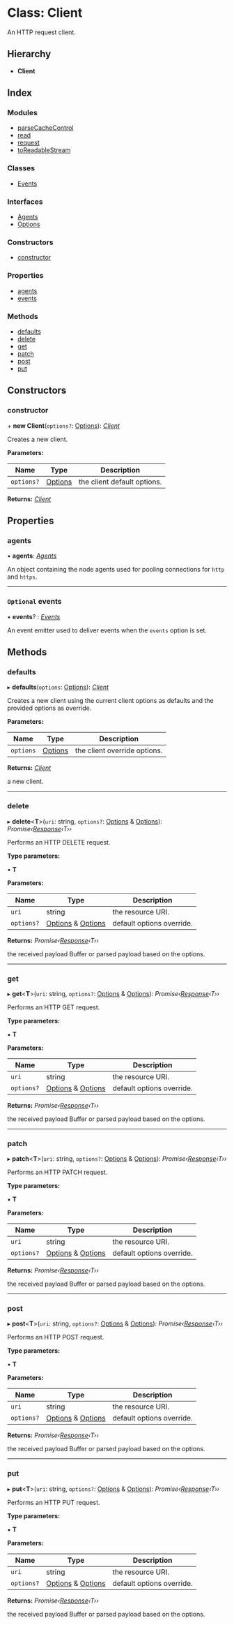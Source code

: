 
# Class: Client

An HTTP request client.

## Hierarchy

* **Client**

## Index

### Modules

* [parseCacheControl](../modules/client.parsecachecontrol.md)
* [read](../modules/client.read.md)
* [request](../modules/client.request.md)
* [toReadableStream](../modules/client.toreadablestream.md)

### Classes

* [Events](client.events.md)

### Interfaces

* [Agents](../interfaces/client.agents.md)
* [Options](../interfaces/client.options.md)

### Constructors

* [constructor](client.md#constructor)

### Properties

* [agents](client.md#agents)
* [events](client.md#optional-events)

### Methods

* [defaults](client.md#defaults)
* [delete](client.md#delete)
* [get](client.md#get)
* [patch](client.md#patch)
* [post](client.md#post)
* [put](client.md#put)

## Constructors

###  constructor

\+ **new Client**(`options?`: [Options](../interfaces/client.options.md)): *[Client](client.md)*

Creates a new client.

**Parameters:**

Name | Type | Description |
------ | ------ | ------ |
`options?` | [Options](../interfaces/client.options.md) | the client default options.  |

**Returns:** *[Client](client.md)*

## Properties

###  agents

• **agents**: *[Agents](../interfaces/client.agents.md)*

An object containing the node agents used for pooling connections for `http` and `https`.

___

### `Optional` events

• **events**? : *[Events](client.events.md)*

An event emitter used to deliver events when the `events` option is set.

## Methods

###  defaults

▸ **defaults**(`options`: [Options](../interfaces/client.options.md)): *[Client](client.md)*

Creates a new client using the current client options as defaults and the provided options as override.

**Parameters:**

Name | Type | Description |
------ | ------ | ------ |
`options` | [Options](../interfaces/client.options.md) | the client override options.  |

**Returns:** *[Client](client.md)*

a new client.

___

###  delete

▸ **delete**<**T**>(`uri`: string, `options?`: [Options](../interfaces/client.request.options.md) & [Options](../interfaces/client.read.options.md)): *Promise‹[Response](../interfaces/client.request.response.md)‹T››*

Performs an HTTP DELETE request.

**Type parameters:**

▪ **T**

**Parameters:**

Name | Type | Description |
------ | ------ | ------ |
`uri` | string | the resource URI. |
`options?` | [Options](../interfaces/client.request.options.md) & [Options](../interfaces/client.read.options.md) | default options override.  |

**Returns:** *Promise‹[Response](../interfaces/client.request.response.md)‹T››*

the received payload Buffer or parsed payload based on the options.

___

###  get

▸ **get**<**T**>(`uri`: string, `options?`: [Options](../interfaces/client.request.options.md) & [Options](../interfaces/client.read.options.md)): *Promise‹[Response](../interfaces/client.request.response.md)‹T››*

Performs an HTTP GET request.

**Type parameters:**

▪ **T**

**Parameters:**

Name | Type | Description |
------ | ------ | ------ |
`uri` | string | the resource URI. |
`options?` | [Options](../interfaces/client.request.options.md) & [Options](../interfaces/client.read.options.md) | default options override.  |

**Returns:** *Promise‹[Response](../interfaces/client.request.response.md)‹T››*

the received payload Buffer or parsed payload based on the options.

___

###  patch

▸ **patch**<**T**>(`uri`: string, `options?`: [Options](../interfaces/client.request.options.md) & [Options](../interfaces/client.read.options.md)): *Promise‹[Response](../interfaces/client.request.response.md)‹T››*

Performs an HTTP PATCH request.

**Type parameters:**

▪ **T**

**Parameters:**

Name | Type | Description |
------ | ------ | ------ |
`uri` | string | the resource URI. |
`options?` | [Options](../interfaces/client.request.options.md) & [Options](../interfaces/client.read.options.md) | default options override.  |

**Returns:** *Promise‹[Response](../interfaces/client.request.response.md)‹T››*

the received payload Buffer or parsed payload based on the options.

___

###  post

▸ **post**<**T**>(`uri`: string, `options?`: [Options](../interfaces/client.request.options.md) & [Options](../interfaces/client.read.options.md)): *Promise‹[Response](../interfaces/client.request.response.md)‹T››*

Performs an HTTP POST request.

**Type parameters:**

▪ **T**

**Parameters:**

Name | Type | Description |
------ | ------ | ------ |
`uri` | string | the resource URI. |
`options?` | [Options](../interfaces/client.request.options.md) & [Options](../interfaces/client.read.options.md) | default options override.  |

**Returns:** *Promise‹[Response](../interfaces/client.request.response.md)‹T››*

the received payload Buffer or parsed payload based on the options.

___

###  put

▸ **put**<**T**>(`uri`: string, `options?`: [Options](../interfaces/client.request.options.md) & [Options](../interfaces/client.read.options.md)): *Promise‹[Response](../interfaces/client.request.response.md)‹T››*

Performs an HTTP PUT request.

**Type parameters:**

▪ **T**

**Parameters:**

Name | Type | Description |
------ | ------ | ------ |
`uri` | string | the resource URI. |
`options?` | [Options](../interfaces/client.request.options.md) & [Options](../interfaces/client.read.options.md) | default options override.  |

**Returns:** *Promise‹[Response](../interfaces/client.request.response.md)‹T››*

the received payload Buffer or parsed payload based on the options.
